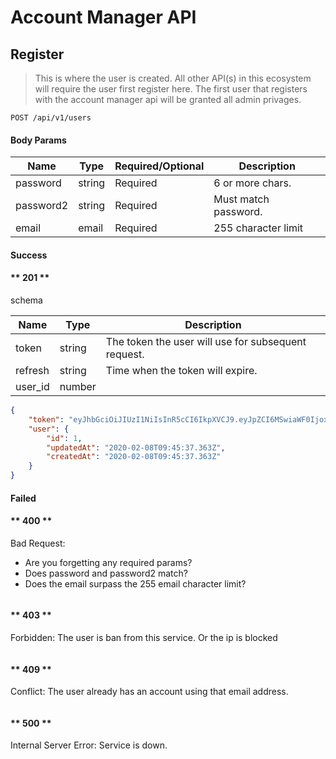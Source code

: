 # Account Manager API

## Register

> This is where the user is created. All other API(s) in this ecosystem will require the user first register here. The first user that registers with the account manager api will be granted all admin privages.

```endpoint
POST /api/v1/users
```

#### Body Params

| Name | Type | Required/Optional | Description|
|---|---|---|---|
| password | string | Required | 6 or more chars.|
| password2 | string | Required | Must match password.|
| email | email | Required | 255 character limit |

#### Success


<!-- tabs:start -->

#### ** 201 **

schema

| Name | Type | Description |
|---|---|---|
| token | string | The token the user will use for subsequent request. |
| refresh | string | Time when the token will expire. |
| user_id | number | |



```json
{
    "token": "eyJhbGciOiJIUzI1NiIsInR5cCI6IkpXVCJ9.eyJpZCI6MSwiaWF0IjoxNTgxMTU1MTM3LCJleHAiOjE1ODExNjU5Mzd9.tIs_PdW2TN8xVoW8Tz4wSNaEKL4BIRweL1-isJQOz1A",
    "user": {
        "id": 1,
        "updatedAt": "2020-02-08T09:45:37.363Z",
        "createdAt": "2020-02-08T09:45:37.363Z"
    }
}
```


<!-- tabs:end -->



#### Failed

<!-- tabs:start -->

#### ** 400 **

Bad Request: 
* Are you forgetting any required params?
* Does password and password2 match?
* Does the email surpass the 255 email character limit?

```json

```

#### ** 403 **

Forbidden:
The user is ban from this service. Or the ip is blocked

```json

```

#### ** 409 **

Conflict:
The user already has an account using that email address.

```json

```

#### ** 500 **

Internal Server Error:
Service is down.

```json

```




<!-- tabs:end -->